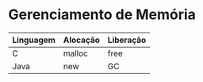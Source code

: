 # Gerenciamento de Memória

| Linguagem | Alocação | Liberação |
|----------|----------|-----------|
| C        | malloc   | free      |
| Java     | new      | GC        |